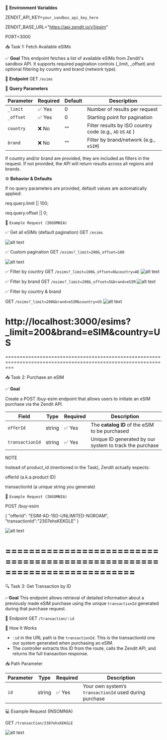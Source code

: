 🔐 **Environment Variables**

ZENDIT_API_KEY=`your_sandbox_api_key_here`

ZENDIT_BASE_URL="https://api.zendit.io/v1/esim"

PORT=3000

📥 Task 1: Fetch Available eSIMs

✅ **Goal**
This endpoint fetches a list of available eSIMs from Zendit's sandbox API. It supports required pagination controls (\_limit, \_offset) and optional filtering by country and brand (network type).

🔧 **Endpoint**
GET `/esims`

📌 **Query Parameters**

| Parameter | Required | Default | Description                                                |
| --------- | -------- | ------- | ---------------------------------------------------------- |
| `_limit`  | ✅ Yes   | 0       | Number of results per request                              |
| `_offset` | ✅ Yes   | 0       | Starting point for pagination                              |
| `country` | ❌ No    | ""      | Filter results by ISO country code (e.g., `AD` `US` `AE` ) |
| `brand`   | ❌ No    | ""      | Filter by brand/network (e.g., `eSIM`)                     |

If country and/or brand are provided, they are included as filters in the request. If not provided, the API will return results across all regions and brands.

⚙️ **Behavior & Defaults**

If no query parameters are provided, default values are automatically applied:

req.query.limit || 100;

req.query.offset || 0;

🧪 `Example Request (INSOMNIA)`

✅ Get all eSIMs (default pagination)
GET `/esims`

![alt text](default_query-1.png)


✅ Custom pagination
GET `/esims?_limit=200&_offset=100`

![alt text](offset_limit.png)


✅ Filter by country
GET `/esims?_limit=100&_offset=0&country=AE`
![alt text](filterbyCountry.png)

✅ Filter by brand
GET `/esims?_limit=200&_offset=5&brand=eSIM`
![alt text](filter_by_brand.png)

✅ Filter by country & brand

GET `/esims?_limit=200&brand=eSIM&country=US`
![alt text](filter_by_brand&country.png)

http://localhost:3000/esims?_limit=200&brand=eSIM&country=US
===============================================================================================================
===============================================================================================================

📥 Task 2: Purchase an eSIM

✅ **Goal**

Create a POST /buy-esim endpoint that allows users to initiate an eSIM purchase via the Zendit API.

| Field           | Type   | Required | Description                                             |
| --------------- | ------ | -------- | ------------------------------------------------------- |
| `offerId`       | string | ✅ Yes   | The **catalog ID** of the eSIM to be purchased          |
| `transactionId` | string | ✅ Yes   | Unique ID generated by our system to track the purchase |

NOTE

Instead of product_id (mentioned in the Task), Zendit actually expects:

offerId (a.k.a product ID)

transactionId (a unique string you generate)

🧪 `Example Request (INSOMNIA)`

POST /buy-esim

{
"offerId": "ESIM-AD-15D-UNLIMITED-NOROAM",
"transactionId":"2307ehsKEKGLE"
}

![alt text](purchase_eSIM.png)

==========================================================================
==============================

🔍 Task 3: Get Transaction by ID

✅**Goal**
This endpoint allows retrieval of detailed information about a previously made eSIM purchase using the unique `transactionId` generated during that purchase request.

🧾 Endpoint
GET `/transaction/:id`

🧠 How It Works
- `:id` in the URL path is the `transactionId`. This is the transactionId one our system generated when purchasing an eSIM.
- The controller extracts this ID from the route, calls the Zendit API, and returns the full transaction response.

📥 Path Parameter

| Parameter | Type   | Required | Description                                            |
| --------- | ------ | -------- | ------------------------------------------------------ |
| `id`      | string | ✅ Yes    | Your own system’s `transactionId` used during purchase |

💻 Example Request (INSOMNIA)

GET `/transaction/2307ehsKEKGLE`

![alt text](image.png)